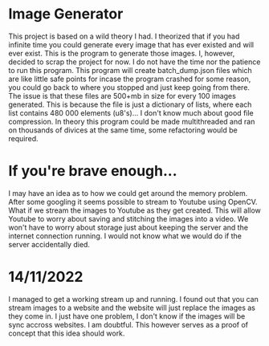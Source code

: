 # Image Generator

This project is based on a wild theory I had. I theorized that if you had infinite time you could generate every image that has ever existed and will ever exist. This is the program to generate those images. I, however, decided to scrap the project for now. I do not have the time nor the patience to run this program. This program will create batch_dump.json files which are like little safe points for incase the program crashed for some reason, you could go back to where you stopped and just keep going from there. The issue is that these files are 500+mb in size for every 100 images generated. This is because the file is just a dictionary of lists, where each list contains 480 000 elements (u8's)... I don't know much about good file compression. In theory this program could be made multithreaded and ran on thousands of divices at the same time, some refactoring would be required.

# If you're brave enough...

I may have an idea as to how we could get around the memory problem. After some googling it seems possible to stream to Youtube using OpenCV. What if we stream the images to Youtube as they get created. This will allow Youtube to worry about saving and stitching the images into a video. We won't have to worry about storage just about keeping the server and the internet connection running. I would not know what we would do if the server accidentally died.

# 14/11/2022

I managed to get a working stream up and running. I found out that you can stream images to a website and the website will just replace the images as they come in. I just have one problem, I don't know if the images will be sync accross websites. I am doubtful. This however serves as a proof of concept that this idea should work.